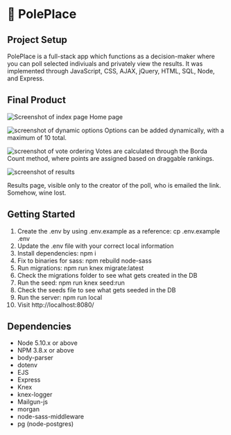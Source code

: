 # :triangular_flag_on_post: PolePlace 

## Project Setup

PolePlace is a full-stack app which functions as a decision-maker where you can poll selected indiviuals and privately view the results. It was implemented through JavaScript, CSS, AJAX, jQuery, HTML, SQL, Node, and Express.

## Final Product

![Screenshot of index page](https://github.com/rachie-dxo/midterm/blob/master/docs/homepage.png)
Home page

![screenshot of dynamic options](https://github.com/rachie-dxo/midterm/blob/master/docs/dynamic-options.gif)
Options can be added dynamically, with a maximum of 10 total.

![screenshot of vote ordering](https://github.com/rachie-dxo/midterm/blob/master/docs/dynamic-reorder-vote.gif)
Votes are calculated through the Borda Count method, where points are assigned based on draggable rankings.

![screenshot of results](https://github.com/rachie-dxo/midterm/blob/master/docs/chart.png)

Results page, visible only to the creator of the poll, who is emailed the link. Somehow, wine lost.

## Getting Started

1. Create the .env by using .env.example as a reference: cp .env.example .env
2. Update the .env file with your correct local information
3. Install dependencies: npm i
4. Fix to binaries for sass: npm rebuild node-sass
5. Run migrations: npm run knex migrate:latest
6. Check the migrations folder to see what gets created in the DB
7. Run the seed: npm run knex seed:run
8. Check the seeds file to see what gets seeded in the DB
9. Run the server: npm run local
10. Visit http://localhost:8080/

## Dependencies

- Node 5.10.x or above
- NPM 3.8.x or above
- body-parser
- dotenv
- EJS
- Express
- Knex
- knex-logger
- Mailgun-js
- morgan
- node-sass-middleware
- pg (node-postgres)
